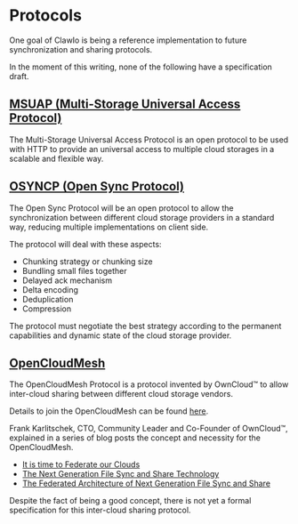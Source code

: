 # Protocols

One goal of ClawIo is being a reference implementation to future synchronization and sharing protocols.

In the moment of this writing, none of the following have a specification draft.

##  [MSUAP (Multi-Storage Universal Access Protocol)](msuap.md)

The Multi-Storage Universal Access Protocol is an open protocol to be used with HTTP to provide an universal access to multiple cloud storages in a scalable and flexible way.

## [OSYNCP (Open Sync Protocol)](osyncp.md)

The Open Sync Protocol will be an open protocol to allow the synchronization between different cloud storage providers in a standard way, reducing multiple implementations on client side.

The protocol will deal with these aspects:

* Chunking strategy or chunking size
* Bundling small files together
* Delayed ack mechanism
* Delta encoding
* Deduplication
* Compression

The protocol must negotiate the best strategy according to the permanent capabilities and dynamic state of the cloud storage provider.

## [OpenCloudMesh](opencloudmesh.md)

The OpenCloudMesh Protocol is a protocol invented by OwnCloud™ to allow inter-cloud sharing between different cloud storage vendors.

Details to join the OpenCloudMesh can be found [here](https://owncloud.com/lp/opencloudmesh/).

Frank Karlitschek, CTO, Community Leader and Co-Founder of OwnCloud™, explained in a series of blog posts the concept and necessity for the OpenCloudMesh.

* [It is time to Federate our Clouds](https://owncloud.com/it-is-time-to-federate-our-clouds/)
* [The Next Generation File Sync and Share Technology ](https://owncloud.com/the-next-generation-file-sync-and-share-technology/)
* [The Federated Architecture of Next Generation File Sync and Share ](https://owncloud.com/the-federated-architecture-of-next-generation-file-sync-and-share/)

Despite the fact of being a good concept, there is not yet a formal specification for this inter-cloud sharing protocol.
